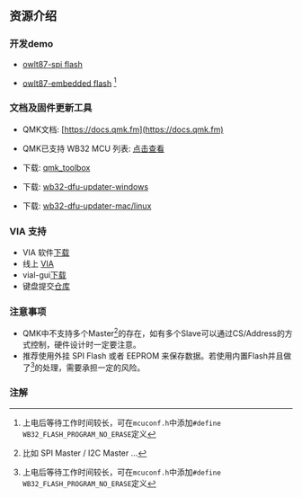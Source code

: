 ## 资源介绍

### 开发demo

- [owlt87-spi flash](https://github.com/WestberryTech/qmk_firmware/tree/demo/keyboards/owl/owlt87)

- [owlt87-embedded flash](https://github.com/WestberryTech/qmk_firmware/tree/demo/keyboards/owl/owlt87_vendor) [^1]

[^1]: 上电后等待工作时间较长，可在`mcuconf.h`中添加`#define WB32_FLASH_PROGRAM_NO_ERASE`定义

### 文档及固件更新工具

- QMK文档: [https://docs.qmk.fm](https://docs.qmk.fm)

- QMK已支持 WB32 MCU 列表: [点击查看](https://docs.qmk.fm/#/compatible_microcontrollers?id=westberrytech-wb32)
- 下载: [qmk_toolbox](https://github.com/qmk/qmk_toolbox/releases)
- 下载: [wb32-dfu-updater-windows](https://packages.msys2.org/package/mingw-w64-x86_64-wb32-dfu-updater?repo=mingw64)

- 下载: [wb32-dfu-updater-mac/linux](https://formulae.brew.sh/formula/wb32-dfu-updater_cli#default)

### VIA 支持

- VIA 软件[下载](https://github.com/WestBerryVIA/via-releases/releases)
- 线上 [VIA](https://via.evove.top)
- vial-gui[下载](https://github.com/WestBerryVIA/vial-gui/releases)
- 键盘提交[仓库](https://github.com/WestBerryVIA/keyboards)

### 注意事项

- QMK中不支持多个Master[^2]的存在，如有多个Slave可以通过CS/Address的方式控制，硬件设计时一定要注意。
- 推荐使用外挂 SPI Flash 或者 EEPROM 来保存数据。若使用内置Flash并且做了[^1]的处理，需要承担一定的风险。

### 注解

[^1]: 上电后等待工作时间较长，可在`mcuconf.h`中添加`#define WB32_FLASH_PROGRAM_NO_ERASE`定义
[^2]: 比如 SPI Master / I2C Master ... 